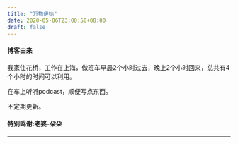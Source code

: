 ```yaml
---
title: "万物伊始"
date: 2020-05-06T23:00:50+08:00
draft: false
---
```

#### 博客由来
我家住花桥，工作在上海，做班车早晨2个小时过去，晚上2个小时回来，总共有4个小时的时间可以利用。

在车上听听podcast，顺便写点东西。

不定期更新。
<!--more-->
#### 特别鸣谢:老婆-朵朵
---
